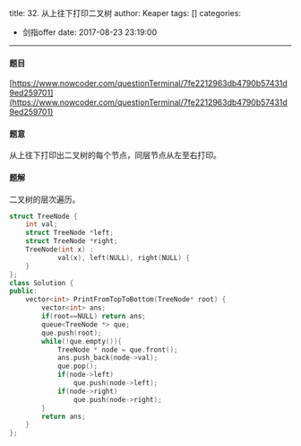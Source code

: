 title: 32. 从上往下打印二叉树
author: Keaper
tags: []
categories:
  - 剑指offer
date: 2017-08-23 23:19:00
---
#### 题目
[https://www.nowcoder.com/questionTerminal/7fe2212963db4790b57431d9ed259701](https://www.nowcoder.com/questionTerminal/7fe2212963db4790b57431d9ed259701)
#### 题意
从上往下打印出二叉树的每个节点，同层节点从左至右打印。
#### 题解
二叉树的层次遍历。
```cpp
struct TreeNode {
	int val;
	struct TreeNode *left;
	struct TreeNode *right;
	TreeNode(int x) :
			val(x), left(NULL), right(NULL) {
	}
};
class Solution {
public:
    vector<int> PrintFromTopToBottom(TreeNode* root) {
        vector<int> ans;
        if(root==NULL) return ans;
        queue<TreeNode *> que;
        que.push(root);
        while(!que.empty()){	
            TreeNode * node = que.front();
            ans.push_back(node->val);
            que.pop();
            if(node->left)
                que.push(node->left);
            if(node->right)
                que.push(node->right);
        }
        return ans;
    }
};
```